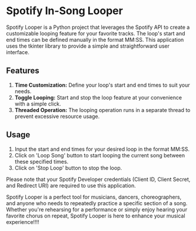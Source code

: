 # Spotify In-Song Looper

Spotify Looper is a Python project that leverages the Spotify API to create a customizable looping feature for your favorite tracks. The loop's start and end times can be defined manually in the format MM:SS. This application uses the tkinter library to provide a simple and straightforward user interface.

## Features

1. **Time Customization:** Define your loop's start and end times to suit your needs.
2. **Toggle Looping:** Start and stop the loop feature at your convenience with a simple click.
3. **Threaded Operation:** The looping operation runs in a separate thread to prevent excessive resource usage.

## Usage

1. Input the start and end times for your desired loop in the format MM:SS.
2. Click on 'Loop Song' button to start looping the current song between these specified times.
3. Click on 'Stop Loop' button to stop the loop.

Please note that your Spotify Developer credentials (Client ID, Client Secret, and Redirect URI) are required to use this application.

Spotify Looper is a perfect tool for musicians, dancers, choreographers, and anyone who needs to repeatedly practice a specific section of a song. Whether you're rehearsing for a performance or simply enjoy hearing your favorite chorus on repeat, Spotify Looper is here to enhance your musical experience!!!!
